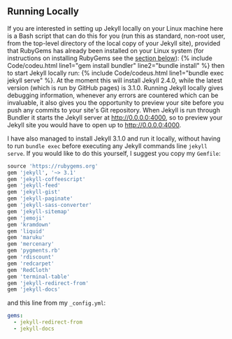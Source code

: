 ## Running Locally
If you are interested in setting up Jekyll locally on your Linux machine here is a Bash script that can do this for you (run this as standard, non-root user, from the top-level directory of the local copy of your Jekyll site), provided that RubyGems has already been installed on your Linux system (for instructions on installing RubyGems see the [section below](#dependencies)):
{% include Code/codeu.html line1="gem install bundler" line2="bundle install" %}
then to start Jekyll locally run: {% include Code/codeus.html line1="bundle exec jekyll serve" %}. At the moment this will install Jekyll 2.4.0, while the latest version (which is run by GitHub pages) is 3.1.0. Running Jekyll locally gives debugging information, whenever any errors are countered which can be invaluable, it also gives you the opportunity to preview your site before you push any commits to your site's Git repository. When Jekyll is run through Bundler it starts the Jekyll server at http://0.0.0.0:4000, so to preview your Jekyll site you would have to open up to http://0.0.0.0:4000.

I have also managed to install Jekyll 3.1.0 and run it locally, without having to run `bundle exec` before executing any Jekyll commands line `jekyll serve`. If you would like to do this yourself, I suggest you copy my `Gemfile`:
```ruby
source 'https://rubygems.org'
gem 'jekyll', '~> 3.1'
gem 'jekyll-coffeescript'
gem 'jekyll-feed'
gem 'jekyll-gist'
gem 'jekyll-paginate'
gem 'jekyll-sass-converter'
gem 'jekyll-sitemap'
gem 'jemoji'
gem 'kramdown'
gem 'liquid'
gem 'maruku'
gem 'mercenary'
gem 'pygments.rb'
gem 'rdiscount'
gem 'redcarpet'
gem 'RedCloth'
gem 'terminal-table'
gem 'jekyll-redirect-from'
gem 'jekyll-docs'
```
and this line from my `_config.yml`:
```yaml
gems:
  - jekyll-redirect-from
  - jekyll-docs
```
